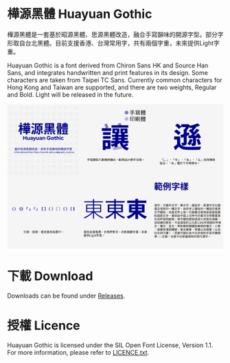 # 樺源黑體 Huayuan Gothic

樺源黑體是一套基於昭源黑體、思源黑體改造，融合手寫韻味的開源字型。部分字形取自台北黑體。目前支援香港、台灣常用字，共有兩個字重，未來提供Light字重。

Huayuan Gothic is a font derived from Chiron Sans HK and Source Han Sans, and integrates handwritten and print features in its design. Some characters are taken from Taipei TC Sans. Currently common characters for Hong Kong and Taiwan are supported, and there are two weights, Regular and Bold. Light will be released in the future.

![Intro](https://github.com/lapomme/huayuan/blob/main/img/intro.png)

# 下載 Download
Downloads can be found under [Releases](https://github.com/lapomme/huayuan/releases). 
# 授權 Licence
Huayuan Gothic is licensed under the SIL Open Font License, Version 1.1. For more information, please refer to [LICENCE.txt](https://github.com/lapomme/huayuan/blob/main/LICENCE.txt).
